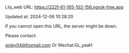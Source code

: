 Lily_web URL: https://222f-61-165-102-156.ngrok-free.app

Updated at: 2024-12-06 10:28:20

If you cannot open this URL, the server might be down.

Please contact: 

goley04@foxmail.com Or Wechat:GL_yeaH